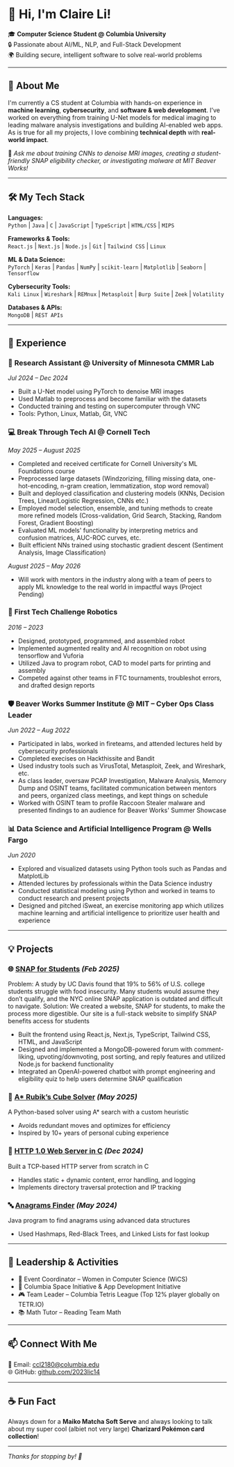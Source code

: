 # 👋 Hi, I'm Claire Li!

🎓 **Computer Science Student @ Columbia University**  
🔒 Passionate about AI/ML, NLP, and Full-Stack Development  
🌍 Building secure, intelligent software to solve real-world problems  

---

## 🚀 About Me

I'm currently a CS student at Columbia with hands-on experience in **machine learning**, **cybersecurity**, and **software & web development**. I’ve worked on everything from training U-Net models for medical imaging to leading malware analysis investigations and building AI-enabled web apps. As is true for all my projects, I love combining **technical depth** with **real-world impact**.

📌 *Ask me about training CNNs to denoise MRI images, creating a student-friendly SNAP eligibility checker, or investigating malware at MIT Beaver Works!*

---

## 🛠️ My Tech Stack

**Languages:**  
`Python` | `Java` | `C` | `JavaScript` | `TypeScript` | `HTML/CSS` | `MIPS`

**Frameworks & Tools:**  
`React.js` | `Next.js` | `Node.js` | `Git` | `Tailwind CSS` | `Linux`

**ML & Data Science:**  
`PyTorch` | `Keras` | `Pandas` | `NumPy` | `scikit-learn` | `Matplotlib` | `Seaborn` | `Tensorflow`

**Cybersecurity Tools:**  
`Kali Linux` | `Wireshark` | `REMnux` | `Metasploit` | `Burp Suite` | `Zeek` | `Volatility`

**Databases & APIs:**  
`MongoDB` | `REST APIs`

---

## 🔬 Experience

### 🧠 **Research Assistant @ University of Minnesota CMMR Lab**  
*Jul 2024 – Dec 2024*  
- Built a U-Net model using PyTorch to denoise MRI images
- Used Matlab to preprocess and become familiar with the datasets
- Conducted training and testing on supercomputer through VNC
- Tools: Python, Linux, Matlab, Git, VNC

### 💻 **Break Through Tech AI @ Cornell Tech**  
*May 2025 – August 2025*  
- Completed and received certificate for Cornell University's ML Foundations course
- Preprocessed large datasets (Windzorizing, filling missing data, one-hot-encoding, n-gram creation, lemmatization, stop word removal)
- Built and deployed classification and clustering models (KNNs, Decision Trees, Linear/Logistic Regression, CNNs etc.)
- Employed model selection, ensemble, and tuning methods to create more refined models (Cross-validation, Grid Search, Stacking, Random Forest, Gradient Boosting)
- Evaluated ML models' functionality by interpreting metrics and confusion matrices, AUC-ROC curves, etc.
- Built efficient NNs trained using stochastic gradient descent (Sentiment Analysis, Image Classification)

*August 2025 – May 2026*
- Will work with mentors in the industry along with a team of peers to apply ML knowledge to the real world in impactful ways (Project Pending)

### 🤖 **First Tech Challenge Robotics**
*2016 – 2023*
- Designed, prototyped, programmed, and assembled robot
- Implemented augmented reality and AI recognition on robot using tensorflow and Vuforia
- Utilized Java to program robot, CAD to model parts for printing and assembly
- Competed against other teams in FTC tournaments, troubleshot errors, and drafted design reports

### 🛡️ **Beaver Works Summer Institute @ MIT – Cyber Ops Class Leader**  
*Jun 2022 – Aug 2022*  
- Participated in labs, worked in fireteams, and attended lectures held by cybersecurity professionals 
- Completed execises on Hackthissite and Bandit
- Used industry tools such as VirusTotal, Metasploit, Zeek, and Wireshark, etc.
- As class leader, oversaw PCAP Investigation, Malware Analysis, Memory Dump and OSINT teams, facilitated communication between mentors and peers, organized class meetings, and kept things on schedule
- Worked with OSINT team to profile Raccoon Stealer malware and presented findings to an audience for Beaver Works' Summer Showcase

### 📊 **Data Science and Artificial Intelligence Program @ Wells Fargo**  
*Jun 2020* 
- Explored and visualized datasets using Python tools such as Pandas and MatplotLib
- Attended lectures by professionals within the Data Science industry
- Conducted statistical modeling using Python and worked in teams to conduct research and present projects
- Designed and pitched iSweat, an exercise monitoring app which utilizes machine learning and artificial intelligence to prioritize user health and experience

---

## 💡 Projects

### 🌐 [SNAP for Students](https://github.com/jaysonedu/devfest2025.git) *(Feb 2025)*
Problem: A study by UC Davis found that 19% to 56% of U.S. college students struggle with food insecurity. Many students would assume they don’t qualify, and the NYC online SNAP application is outdated and difficult to navigate. 
Solution: We created a website, SNAP for students, to make the process more digestible. Our site is a full-stack website to simplify SNAP benefits access for students  
- Built the frontend using React.js, Next.js, TypeScript, Tailwind CSS, HTML, and JavaScript
- Designed and implemented a MongoDB-powered forum with comment-liking, upvoting/downvoting, post sorting, and reply features and utilized Node.js for backend functionality 
- Integrated an OpenAI-powered chatbot with prompt engineering and eligibility quiz to help users determine SNAP qualification

### 🧱 [A* Rubik’s Cube Solver](#) *(May 2025)*  
A Python-based solver using A* search with a custom heuristic  
- Avoids redundant moves and optimizes for efficiency  
- Inspired by 10+ years of personal cubing experience

### 🧾 [HTTP 1.0 Web Server in C](#) *(Dec 2024)*  
Built a TCP-based HTTP server from scratch in C  
- Handles static + dynamic content, error handling, and logging  
- Implements directory traversal protection and IP tracking

### 🔤 [Anagrams Finder](#) *(May 2024)*  
Java program to find anagrams using advanced data structures  
- Used Hashmaps, Red-Black Trees, and Linked Lists for fast lookup  

---

## 💼 Leadership & Activities

- 📣 Event Coordinator – Women in Computer Science (WiCS)  
- 🚀 Columbia Space Initiative & App Development Initiative  
- 🎮 Team Leader – Columbia Tetris League (Top 12% player globally on TETR.IO)  
- 📚 Math Tutor – Reading Team Math  

---

## 📫 Connect With Me

📧 Email: [ccl2180@columbia.edu](mailto:ccl2180@columbia.edu)  
🌐 GitHub: [github.com/2023lic14](https://github.com/2023lic14)

---

## ☕ Fun Fact

Always down for a **Maiko Matcha Soft Serve** and always looking to talk about my super cool (albiet not very large) **Charizard Pokémon card collection**!

---

_Thanks for stopping by! 🚀_
